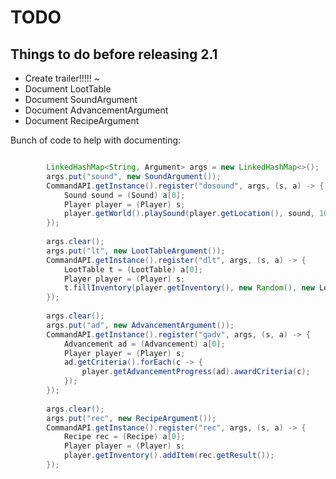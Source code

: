 # TODO

## Things to do before releasing 2.1

* Create trailer!!!!! ~
* Document LootTable
* Document SoundArgument
* Document AdvancementArgument
* Document RecipeArgument

Bunch of code to help with documenting:

```java

		LinkedHashMap<String, Argument> args = new LinkedHashMap<>();
		args.put("sound", new SoundArgument());
		CommandAPI.getInstance().register("dosound", args, (s, a) -> {
			Sound sound = (Sound) a[0];
			Player player = (Player) s;
			player.getWorld().playSound(player.getLocation(), sound, 100.0f, 1.0f);
		});
		
		args.clear();
		args.put("lt", new LootTableArgument());
		CommandAPI.getInstance().register("dlt", args, (s, a) -> {
			LootTable t = (LootTable) a[0];
			Player player = (Player) s;
			t.fillInventory(player.getInventory(), new Random(), new LootContext.Builder(player.getLocation()).lootedEntity(player).lootingModifier(3).luck(0.0f).build());
		}); 
		
		args.clear();
		args.put("ad", new AdvancementArgument());
		CommandAPI.getInstance().register("gadv", args, (s, a) -> {
			Advancement ad = (Advancement) a[0];
			Player player = (Player) s;
			ad.getCriteria().forEach(c -> {
				player.getAdvancementProgress(ad).awardCriteria(c);
			});
		});
		
		args.clear();
		args.put("rec", new RecipeArgument());
		CommandAPI.getInstance().register("rec", args, (s, a) -> {
			Recipe rec = (Recipe) a[0];
			Player player = (Player) s;
			player.getInventory().addItem(rec.getResult());
		});
```

